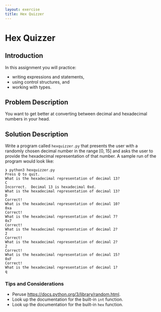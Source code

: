 ```yaml
---
layout: exercise
title: Hex Quizzer
---
```


# Hex Quizzer

## Introduction

In this assignment you will practice:

- writing expressions and statements,
- using control structures, and
- working with types.

## Problem Description

You want to get better at converting between decimal and hexadecimal numbers in your head.

## Solution Description

Write a program called `hexquizzer.py` that presents the user with a randomly chosen decimal number in the range [0, 15] and asks the user to provide the hexadecimal representation of that number.  A sample run of the program would look like:

```shell
❯ python3 hexquizzer.py
Press Q to quit.
What is the hexadecimal representation of decimal 13?
C
Incorrect.  Decimal 13 is hexadecimal 0xd.
What is the hexadecimal representation of decimal 13?
D
Correct!
What is the hexadecimal representation of decimal 10?
0xa
Correct!
What is the hexadecimal representation of decimal 7?
0x7
Correct!
What is the hexadecimal representation of decimal 2?
2
Correct!
What is the hexadecimal representation of decimal 2?
2
Correct!
What is the hexadecimal representation of decimal 15?
0xF
Correct!
What is the hexadecimal representation of decimal 1?
q
```

### Tips and Considerations

- Peruse https://docs.python.org/3/library/random.html.
- Look up the documentation for the built-in `int` function.
- Look up the documentation for the built-in `hex` function.
